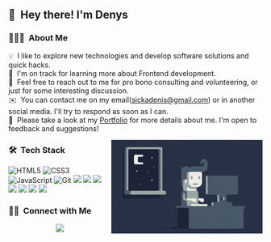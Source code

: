 
## 👋 &nbsp;Hey there! I'm Denys

### 👨🏻‍💻 &nbsp;About Me

💡 &nbsp;I like to explore new technologies and develop software solutions and quick hacks.\
🌱 &nbsp;I'm on track for learning more about Frontend development.\
💬 &nbsp;Feel free to reach out to me for pro bono consulting and volunteering, or just for some interesting discussion.\
✉️ &nbsp;You can contact me on my email(sickadenis@gmail.com) or in another social media. I'll try to respond as soon as I can.\
📄 &nbsp;Please take a look at my [Portfolio](https://portfolio-one-sepia-31.vercel.app/) for more details about me. I'm open to feedback and suggestions!

<img alt="Night Coding" src="https://raw.githubusercontent.com/AVS1508/AVS1508/master/assets/Night-Coding.gif" align="right"/>

### 🛠 &nbsp;Tech Stack

![HTML5](https://img.shields.io/badge/HTML5%20-%23E34F26.svg?style=for-the-badge&logo=html5&logoColor=white)
![CSS3](https://img.shields.io/badge/CSS%20-%231572B6.svg?style=for-the-badge&logo=css3&logoColor=white)
![JavaScript](https://img.shields.io/badge/JavaScript%20-%23F7DF1E.svg?style=for-the-badge&logo=javascript&logoColor=black)
![Git](https://img.shields.io/badge/git-%23F05033.svg?style=for-the-badge&logo=git&logoColor=white)
<img src="https://img.shields.io/badge/TypeScript-007ACC?style=for-the-badge&logo=typescript&logoColor=white">
<img src="https://img.shields.io/badge/Bootstrap-563D7C?style=for-the-badge&logo=bootstrap&logoColor=white">
<img src="https://img.shields.io/badge/Sass-CC6699?style=for-the-badge&logo=sass&logoColor=white">
<img src="https://img.shields.io/badge/React-20232A?style=for-the-badge&logo=react&logoColor=61DAFB">
<img src="https://img.shields.io/badge/next%20js-000000?style=for-the-badge&logo=nextdotjs&logoColor=white">
<img src="https://img.shields.io/badge/Apollo%20GraphQL-311C87?&style=for-the-badge&logo=Apollo%20GraphQL&logoColor=white">
<img src="https://img.shields.io/badge/Redux-593D88?style=for-the-badge&logo=redux&logoColor=white">	



### 🤝🏻 &nbsp;Connect with Me

<p align="center">
<a href="https://twitter.com/DenisSicka"><img src="https://img.shields.io/badge/Twitter-1DA1F2?style=for-the-badge&logo=twitter&logoColor=white" /></a>

</p>



<!--
**alienqqe/alienqqe** is a ✨ _special_ ✨ repository because its `README.md` (this file) appears on your GitHub profile.

Here are some ideas to get you started:

- 🔭 I’m currently working on ...
- 🌱 I’m currently learning ...
- 👯 I’m looking to collaborate on ...
- 🤔 I’m looking for help with ...
- 💬 Ask me about ...
- 📫 How to reach me: ...
- 😄 Pronouns: ...
- ⚡ Fun fact: ...
-->
